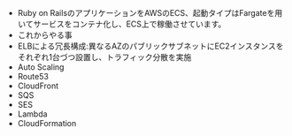 - Ruby on RailsのアプリケーションをAWSのECS、起動タイプはFargateを用いてサービスをコンテナ化し、ECS上で稼働させています。
 - これからやる事
  - ELBによる冗長構成:異なるAZのパブリックサブネットにEC2インスタンスをそれぞれ1台づつ設置し、トラフィック分散を実施
  - Auto Scaling
  - Route53
  - CloudFront
  - SQS
  - SES
  - Lambda
  - CloudFormation
